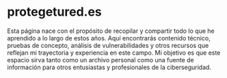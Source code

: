 # protegetured.es
Esta página nace con el propósito de recopilar y compartir todo lo que he aprendido a lo largo de estos años. Aquí encontrarás contenido técnico, pruebas de concepto, análisis de vulnerabilidades y otros recursos que reflejan mi trayectoria y experiencia en este campo. Mi objetivo es que este espacio sirva tanto como un archivo personal como una fuente de información para otros entusiastas y profesionales de la ciberseguridad.
